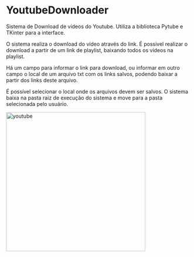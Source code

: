 # YoutubeDownloader
 Sistema de Download de videos do Youtube. Utiliza a biblioteca Pytube e TKinter para a interface.  

 O sistema realiza o download do vídeo através do link. É possivel realizar o download a partir de um link de playlist, baixando todos os vídeos na playlist. 

Há um campo para informar o link para download, ou informar em outro campo o local de um arquivo txt com os links salvos, podendo baixar a partir dos links deste arquivo.

É possível selecionar o local onde os arquivos devem ser salvos. O sistema baixa na pasta raiz de execução do sistema e move para a pasta selecionada pelo usuário. 

 <img width="380" alt="youtube" src="https://user-images.githubusercontent.com/120613380/207910231-83b7c722-6e16-44d9-95ff-9f3e8049cbfc.png">




